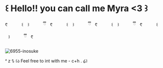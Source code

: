 # ꒰ Hello!! you can call me Myra <3 ꒱

  ᱖  ⠀ ⠀ ꒰ ⠀꒱  ⠀ ⠀ ྀི ᱖  ⠀ ⠀ ꒰ ⠀꒱  ⠀ ⠀ ྀི ᱖  ⠀ ⠀ ꒰ ⠀꒱  ⠀ ⠀ ྀི ᱖  ⠀ ⠀ ꒰ ⠀꒱  ⠀ ⠀ ྀི ᱖ 

 ![6955-inosuke](https://github.com/user-attachments/assets/37807a4a-a5c1-40d3-af9d-e2042012095a)





ᶻ 𝗓 𐰁 ꒰ა Feel free to int with me - c+h . ໒꒱




